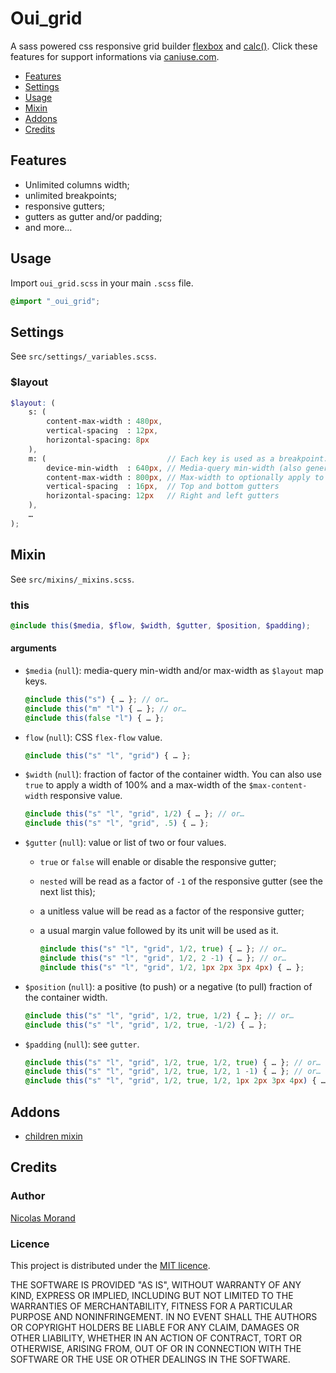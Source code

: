 # Oui_grid

A sass powered css responsive grid builder [flexbox](//caniuse.com/#feat=flexbox) and [calc()](//caniuse.com/#search=calc).
Click these features for support informations via [caniuse.com](//caniuse.com/).

* [Features](#features)
* [Settings](#settings)
* [Usage](#usage)
* [Mixin](#mixin)
* [Addons](#addons)
* [Credits](#credits)

## Features

* Unlimited columns width;
* unlimited breakpoints;
* responsive gutters;
* gutters as gutter and/or padding;
* and more…

## Usage

Import `oui_grid.scss` in your main `.scss` file.

```scss
@import "_oui_grid";
```

## Settings

See `src/settings/_variables.scss`.

### $layout

```scss
$layout: (
    s: (
        content-max-width : 480px,
        vertical-spacing  : 12px,
        horizontal-spacing: 8px
    ),
    m: (                           // Each key is used as a breakpoint.
        device-min-width  : 640px, // Media-query min-width (also generates the max-width of the previous breakpoint).
        content-max-width : 800px, // Max-width to optionally apply to containers
        vertical-spacing  : 16px,  // Top and bottom gutters
        horizontal-spacing: 12px   // Right and left gutters
    ),
    …
);
```

## Mixin

See `src/mixins/_mixins.scss`.

### this

```scss
@include this($media, $flow, $width, $gutter, $position, $padding);
```

#### arguments

- `$media` (`null`): media-query min-width and/or max-width as `$layout` map keys.

    ```scss
    @include this("s") { … }; // or…
    @include this("m" "l") { … }; // or…
    @include this(false "l") { … };
    ```

- `flow` (`null`): CSS `flex-flow` value.

    ```scss
    @include this("s" "l", "grid") { … };
    ```

- `$width` (`null`): fraction of factor of the container width.
You can also use `true` to apply a width of 100% and a max-width of the `$max-content-width` responsive value.
    ```scss
    @include this("s" "l", "grid", 1/2) { … }; // or…
    @include this("s" "l", "grid", .5) { … };
    ```

- `$gutter` (`null`): value or list of two or four values.
  - `true` or `false` will enable or disable the responsive gutter;
  - `nested` will be read as a factor of `-1` of the responsive gutter (see the next list this);
  - a unitless value will be read as a factor of the responsive gutter;
  - a usual margin value followed by its unit will be used as it.

    ```scss
    @include this("s" "l", "grid", 1/2, true) { … }; // or…
    @include this("s" "l", "grid", 1/2, 2 -1) { … }; // or…
    @include this("s" "l", "grid", 1/2, 1px 2px 3px 4px) { … };
    ```

- `$position` (`null`): a positive (to push) or a negative (to pull) fraction of the container width.

    ```scss
    @include this("s" "l", "grid", 1/2, true, 1/2) { … }; // or…
    @include this("s" "l", "grid", 1/2, true, -1/2) { … };
    ```

- `$padding` (`null`): see `gutter`.

    ```scss
    @include this("s" "l", "grid", 1/2, true, 1/2, true) { … }; // or…
    @include this("s" "l", "grid", 1/2, true, 1/2, 1 -1) { … }; // or…
    @include this("s" "l", "grid", 1/2, true, 1/2, 1px 2px 3px 4px) { … };
    ```

## Addons

* [children mixin](//github.com/NicolasGraph/oui_grid/tree/dev/addons/oui_grid_children)

## Credits

### Author

[Nicolas Morand](//twitter.com/NicolasGraph)

### Licence

This project is distributed under the [MIT licence](//opensource.org/licenses/MIT).

THE SOFTWARE IS PROVIDED "AS IS", WITHOUT WARRANTY OF ANY KIND, EXPRESS OR IMPLIED, INCLUDING BUT NOT LIMITED TO THE WARRANTIES OF MERCHANTABILITY, FITNESS FOR A PARTICULAR PURPOSE AND NONINFRINGEMENT. IN NO EVENT SHALL THE AUTHORS OR COPYRIGHT HOLDERS BE LIABLE FOR ANY CLAIM, DAMAGES OR OTHER LIABILITY, WHETHER IN AN ACTION OF CONTRACT, TORT OR OTHERWISE, ARISING FROM, OUT OF OR IN CONNECTION WITH THE SOFTWARE OR THE USE OR OTHER DEALINGS IN THE SOFTWARE.
